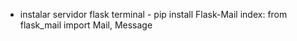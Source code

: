 - instalar servidor flask
  terminal - pip install Flask-Mail
  index: from flask_mail import Mail, Message
